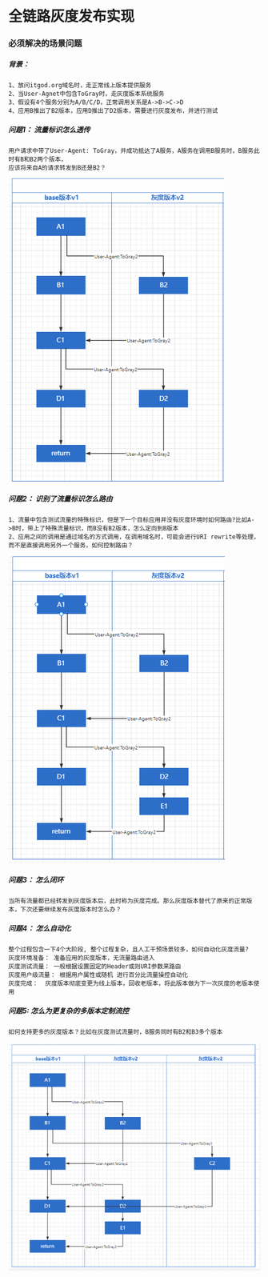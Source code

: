 
# 全链路灰度发布实现  

### 必须解决的场景问题
##### 背景：
    1、放问itgod.org域名时，走正常线上版本提供服务  
    2、当User-Agnet中包含ToGray时，走灰度版本系统服务  
    3、假设有4个服务分别为A/B/C/D，正常调用关系是A->B->C->D  
    4、应用B推出了B2版本，应用D推出了D2版本，需要进行灰度发布，并进行测试  
##### 问题1： 流量标识怎么透传
    用户请求中带了User-Agent: ToGray，并成功抵达了A服务，A服务在调用B服务时，B服务此时有B和B2两个版本，
    应该将来自A的请求转发到B还是B2？ 
![img_5.png](img_5.png)

##### 问题2： 识别了流量标识怎么路由
    1、流量中包含测试流量的特殊标识，但是下一个目标应用并没有灰度环境时如何路由?比如A->B时，带上了特殊流量标识，而B没有B2版本，怎么定向到B版本
    2、应用之间的调用是通过域名的方式调用，在调用域名时，可能会进行URI rewrite等处理，而不是直接调用另外一个服务，如何控制路由？
![img.png](img.png)


##### 问题3： 怎么闭环
    当所有流量都已经转发到灰度版本后，此时称为灰度完成。那么灰度版本替代了原来的正常版本，下次还要继续发布灰度版本时怎么办？  

##### 问题4： 怎么自动化
    整个过程包含一下4个大阶段, 整个过程复杂，且人工干预场景较多，如何自动化灰度流量?
    灰度环境准备： 准备应用的灰度版本，无流量路由进入  
    灰度测试流量： 一般根据设置固定的Header或则URI参数来路由  
    灰度用户级流量： 根据用户属性或随机 进行百分比流量操控自动化  
    灰度完成：  灰度版本彻底变更为线上版本，回收老版本，将此版本做为下一次灰度的老版本使用  

##### 问题5: 怎么为更复杂的多版本定制流控
    如何支持更多的灰度版本？比如在灰度测试流量时，B服务同时有B2和B3多个版本
![img_1.png](img_1.png)